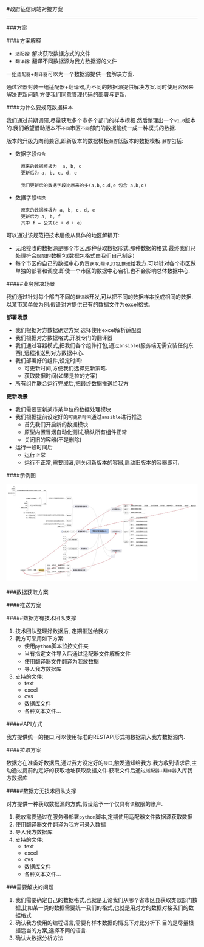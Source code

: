 #政府征信网站对接方案

---

###方案

####方案解释

* `适配器`: 解决获取数据方式的文件
* `翻译器`: 翻译不同数据源为我方数据源的文件

一组`适配器`+`翻译器`可以为一个数据源提供一套解决方案.

通过容器封装一组适配器+翻译器,为不同的数据源提供解决方案.同时使用容器来解决更新问题.方便我们同意管理代码的部署与更新.

####为什么要规范数据样本

我们通过前期调研,尽量获取多个市多个部门的样本模板.然后整理出一个`v1.0`版本的.我们希望借助版本不`不同`市区`不同`部门的数据能统一成一种模式的数据.

版本的升级为向前兼容,即新版本的数据模板`兼容`低版本的数据模板.`兼容`包括:

* 数据字段`包含`

		原来的数据模板为  a, b, c 
		更新后为 a, b, c, d, e 
		
		我们更新后的数据字段比原来的多(a,b,c,d,e 包含 a,b,c)
		
* 数据字段`转换`

		原来的数据模板为 a, b, c, d, e
		更新后为 a, b, f 
		其中 f = 公式(c + d + e)


可以通过该规范把技术层级从具体的地区解耦开:

* 无论接收的数据源是哪个市区,那种获取数据形式,那种数据的格式,最终我们只处理符合`规范`的数据包(数据包格式由我们自己制定)
* 每个市区的自己的数据中心负责`获取`,`翻译`,`打包`,`推送`给我方.可以针对各个市区做单独的部署和调度.即使一个市区的数据中心宕机,也不会影响总体数据中心.

#####业务解决场景

我们通过针对每个部门不同的`翻译器`开发,可以把不同的数据样本换成相同的数据.以某市某单位为例:假设对方提供已有的数据文件为excel格式.

**部署场景**

* 我们根据对方数据确定方案,选择使用excel解析适配器
* 我们根据对方数据格式,开发专门的翻译器
* 我们通过容器模式,把我们各个组件打包,通过`ansible`(服务端无需安装任何东西),远程推送到对方数据中心.
* 我们部署好的组件,设定时间:
	* 可更新时间,方便我们选择更新策略.
	* 获取数据时间(如果是拉的方案)
* 所有组件联合运行完成后,把最终数据推送给我方

**更新场景**

* 我们需要更新某市某单位的数据处理模块
* 我们根据提前设定好的`可更新时间`通过`ansible`进行推送
	* 首先我们开启新的数据模块
	* 原型内置冒烟自动化测试,确认所有组件正常
	* 关闭旧的容器(不是删除)
* 运行一段时间后
	* 运行正常
	* 运行不正常,需要回滚,则关闭新版本的容器,启动旧版本的容器即可.

####示例图

![示例图](./demo.jpeg "示例图")

###数据获取方案

####推送方案

#####数据方有技术团队支撑

1. 技术团队整理好数据后, 定期推送给我方
2. 我方可采用如下方案:
	* 使用`python`脚本监控文件夹
	* 当有指定文件导入后通过适配器文件解析文件
	* 使用翻译器文件翻译为我放数据
	* 导入我方数据库
3. 支持的文件:
	* text
	* excel
	* cvs
	* 数据库文件
	* 各种文本文件...

#####API方式

我方提供统一的接口,可以使用标准的RESTAPI形式把数据录入我方数据源内.

####拉取方案

数据方在准备好数据后,通过我方设定好的`接口`,触发通知给我方.我方收到请求后,主动通过提前约定好的获取地址获取数据文件.获取文件后通过`适配器`+`翻译器`入库我方数据库

#####数据方无技术团队支撑

对方提供一种获取数据源的方式,假设给予一个仅具有`读`权限的账户.

1. 我放需要通过在服务器部署`python`脚本,定期使用适配器文件数据源获取数据
2. 使用翻译器文件翻译为我方可录入数据
3. 导入我方数据库
4. 支持的文件:
	* text
	* excel
	* cvs
	* 数据库文件
	* 各种文本文件...


###需要解决的问题

1. 我们需要确定自己的数据格式,也就是无论我们从哪个省市区县获取类似部门数据,比如某一类的数据需要统一我们的格式,也就是用对方的数据对接我们的数据格式
2. 确认我方使用的编程语言,需要有样本数据的情况下对比分析下.目的是尽量根据适当的方案,选择不同的语言.
3. 确认大数据分析方法
